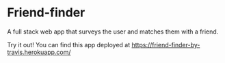 # Friend-finder
A full stack web app that surveys the user and matches them with a friend.

Try it out! You can find this app deployed at https://friend-finder-by-travis.herokuapp.com/